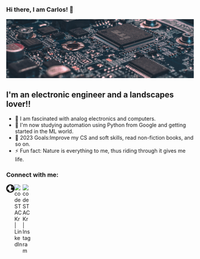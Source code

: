 ### Hi there, I am Carlos! :wave:

![PCB for profile](https://github.com/PatrickAngel0208/PatrickAngel0208/blob/master/profile_image.jpg?raw=true)



## I'm an electronic engineer and a landscapes lover!!

- 🔭 I am fascinated with analog electronics and computers.
- 🌱 I'm now studying automation using Python from Google and getting started in the ML world.
- 🥅 2023 Goals:Improve my CS and soft skills, read non-fiction books, and so on.
- ⚡ Fun fact: Nature is everything to me, thus riding through it gives me life.  

### Connect with me:

[<img align="left" alt="codeSTACKr.com" width="22px" src="https://raw.githubusercontent.com/iconic/open-iconic/master/svg/globe.svg" />][website]
[<img align="left" alt="codeSTACKr | LinkedIn" width="22px" src="https://cdn.jsdelivr.net/npm/simple-icons@v3/icons/linkedin.svg" />][linkedin]
[<img align="left" alt="codeSTACKr | Instagram" width="22px" src="https://cdn.jsdelivr.net/npm/simple-icons@v3/icons/instagram.svg" />][instagram]

<br />

</details>

[website]: asd.com
[instagram]: asd
[linkedin]: https://www.linkedin.com/in/patrickangel0208/
